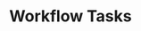 ---
layout: "redirect"
redirect: "/docs/my-user-account/workflow-tasks/workflow-tasks.html"
title: "Workflow Tasks"
mainPage: false
weight: 3
---